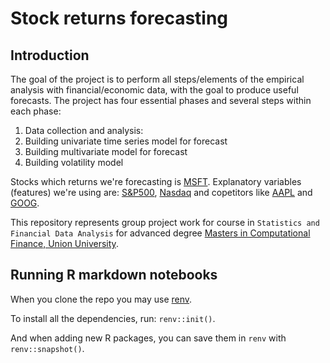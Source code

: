 # Stock returns forecasting

## Introduction

The goal of the project is to perform all steps/elements of the empirical analysis with
financial/economic data, with the goal to produce useful forecasts. The project has four essential
phases and several steps within each phase:

1. Data collection and analysis:
2. Building univariate time series model for forecast
3. Building multivariate model for forecast
4. Building volatility model

Stocks which returns we're forecasting is [MSFT](https://finance.yahoo.com/quote/MSFT?p=MSFT&.tsrc=fin-srch). Explanatory
variables (features) we're using are: [S&P500](https://finance.yahoo.com/quote/%5Egspc?ltr=1), [Nasdaq](https://finance.yahoo.com/quote/%5EIXIC/) 
and copetitors like [AAPL](https://finance.yahoo.com/quote/AAPL/) and [GOOG](https://finance.yahoo.com/quote/GOOG?p=GOOG&.tsrc=fin-srch).

This repository represents group project work for course in `Statistics and Financial Data Analysis` for advanced degree [Masters in Computational Finance, Union University](http://mcf.raf.edu.rs/).

## Running R markdown notebooks

When you clone the repo you may use [renv](https://rstudio.github.io/renv/articles/renv.html).

To install all the dependencies, run: `renv::init()`.

And when adding new R packages, you can save them in `renv` with `renv::snapshot()`.
